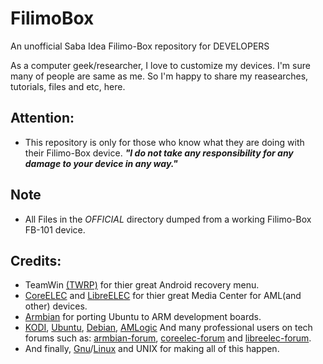 # FilimoBox
An unofficial Saba Idea Filimo-Box repository for DEVELOPERS

As a computer geek/researcher, I love to customize my devices. I'm sure many of people are same as me.
So I'm happy to share my reasearches, tutorials, files and etc, here.

## Attention:
- This repository is only for those who know what they are doing with their Filimo-Box device.
***"I do not take any responsibility for any damage to your device in any way."***

## Note
- All Files in the *OFFICIAL* directory dumped from a working Filimo-Box FB-101 device.

## Credits:
- TeamWin [(TWRP)](https://twrp.me/ "Official Site") for thier great Android recovery menu.
- [CoreELEC](https://coreelec.org/ "official site") and [LibreELEC](https://libreelec.tv/ "official site") for thier great Media Center for AML(and other) devices.
- [Armbian](https://www.armbian.com/ "official site") for porting Ubuntu to ARM development boards.
- [KODI](https://kodi.tv/), [Ubuntu](https://ubuntu.com/), [Debian](https://www.debian.org/), [AMLogic](https://www.amlogic.com/) And many professional users on tech forums such as: [armbian-forum](https://forum.armbian.com/), [coreelec-forum](https://discourse.coreelec.org/) and [libreelec-forum](https://forum.libreelec.tv/).
- And finally, [Gnu](https://www.gnu.org/home.en.html)/[Linux](https://www.kernel.org/) and UNIX for making all of this happen.
